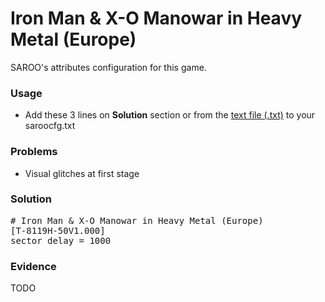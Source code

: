 # Iron Man & X-O Manowar in Heavy Metal (Europe)

SAROO's attributes configuration for this game.

### Usage

- Add these 3 lines on **Solution** section or from the [text file (.txt)](./config.txt) to your saroocfg.txt

### Problems

- Visual glitches at first stage

### Solution

<pre># Iron Man & X-O Manowar in Heavy Metal (Europe)
[T-8119H-50V1.000]
sector_delay = 1000</pre>

### Evidence

<!-- [![](https://img.youtube.com/vi/gMwX7GdTWHw/0.jpg)](https://youtu.be/gMwX7GdTWHw) -->

TODO
